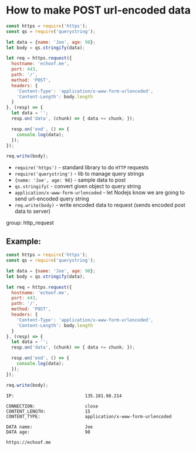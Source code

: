 # How to make POST url-encoded data

```js
const https = require('https');
const qs = require('querystring');

let data = {name: 'Joe', age: 98};
let body = qs.stringify(data);

let req = https.request({
  hostname: 'echoof.me',
  port: 443,
  path: '/',
  method: 'POST',
  headers: {
    'Content-Type': 'application/x-www-form-urlencoded',
    'Content-Length': body.length
  }
}, (resp) => {
  let data = '';
  resp.on('data', (chunk) => { data += chunk; });

  resp.on('end', () => {
    console.log(data);
  });
});

req.write(body);
```

- `require('https')` - standard library to do `HTTP` requests
- `require('querystring')` - lib to manage query strings
- `{name: 'Joe', age: 98}` - sample data to post
- `qs.stringify(` - convert given object to query string
- `application/x-www-form-urlencoded` - let Nodejs know we are going to send url-encoded query string 
- `req.write(body)` - write encoded data to request (sends encoded post data to server)

group: http_request

## Example: 
```js
const https = require('https');
const qs = require('querystring');

let data = {name: 'Joe', age: 98};
let body = qs.stringify(data);

let req = https.request({
  hostname: 'echoof.me',
  port: 443,
  path: '/',
  method: 'POST',
  headers: {
    'Content-Type': 'application/x-www-form-urlencoded',
    'Content-Length': body.length
  }
}, (resp) => {
  let data = '';
  resp.on('data', (chunk) => { data += chunk; });

  resp.on('end', () => {
    console.log(data);
  });
});

req.write(body);
```
```
IP:                           135.181.98.214

CONNECTION:                   close
CONTENT_LENGTH:               15
CONTENT_TYPE:                 application/x-www-form-urlencoded

DATA name:                    Joe
DATA age:                     98

https://echoof.me

```

